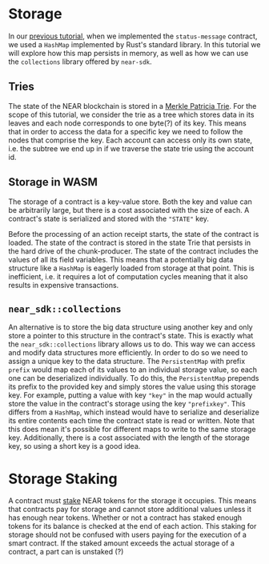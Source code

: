 # Storage

In our [previous tutorial](execution.md), when we implemented the ``status-message`` contract, we used a ``HashMap`` implemented by Rust's standard library. In this tutorial we will explore how this map persists in memory, as well as how we can use the ``collections`` library offered by ``near-sdk``.

## Tries
The state of the NEAR blockchain is stored in a [Merkle Patricia Trie](https://en.wikipedia.org/wiki/Trie). For the scope of this tutorial, we consider the trie as a tree which stores data in its leaves and each node corresponds to one byte(?) of its key. This means that in order to access the data for a specific key we need to follow the nodes that comprise the key. Each account can access only its own state, i.e. the subtree we end up in if we traverse the state trie using the account id.  


## Storage in WASM

The storage of a contract is a key-value store. Both the key and value can be arbitrarily large, but there is a cost associated with the size of each. A contract's state is serialized and stored with the ``"STATE"`` key.

Before the processing of an action receipt starts, the state of the contract is loaded. The state of the contract is stored in the state Trie that persists in the hard drive of the chunk-producer. The state of the contract includes the values of all its field variables. This means that a potentially big data structure like a ``HashMap`` is eagerly loaded from storage at that point. This is inefficient, i.e. it requires a lot of computation cycles meaning that it also results in expensive transactions.

## ``near_sdk::collections``

An alternative is to store the big data structure using another key and only store a pointer to this structure in the contract's state. This is exactly what the ``near_sdk::collections`` library allows us to do. This way we can access and modify data structures more efficiently. In order to do so we need to assign a unique key to the data structure.
The ``PersistentMap`` with prefix ``prefix`` would map each of its values to an individual storage value, so each one can be deserialized individually. To do this, the ``PersistentMap`` prepends its prefix to the provided key and simply stores the value using this storage key. For example, putting a value with key ``"key"`` in the map would actually store the value in the contract's storage using the key ``"prefixkey"``.
This differs from a ``HashMap``, which instead would have to serialize and deserialize its entire contents each time the contract state is read or written.
Note that this does mean it's possible for different maps to write to the same storage key. Additionally, there is a cost associated with the length of the storage key, so using a short key is a good idea.


# Storage Staking

A contract must [stake](https://docs.near.org/docs/concepts/storage-staking) NEAR tokens for the storage it occupies. This means that contracts pay for storage and cannot store additional values unless it has enough near tokens. Whether or not a contract has staked enough tokens for its balance is checked at the end of each action. This staking for storage should not be confused with users paying for the execution of a smart contract. If the staked amount exceeds the actual storage of a contract, a part can is unstaked (?)


